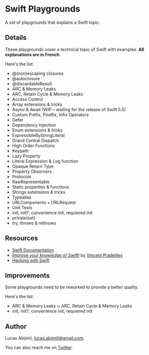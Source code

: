 # Swift Playgrounds
A set of playgrounds that explains a Swift topic.

## Details 
These playgrounds cover a technical topic of Swift with examples. **All explanations are in French**.

Here's the list: 
- @(non)escaping closures
- @autoclosure
- @discardableResult
- ARC & Memory Leaks
- ARC, Retain Cycle & Memory Leaks
- Access Control
- Array extensions & tricks
- Async & Await (WIP – waiting for the release of Swift 5.5)
- Custom Prefix, Postfix, Infix Operators
- Defer
- Dependency Injection
- Enum extensions & tricks
- ExpressibleByStringLiteral
- Grand Central Dispatch
- High Order Functions
- Keypath
- Lazy Property 
- Literal Expression & Log function
- Opaque Return Type
- Property Observers
- Protocols
- RawRepresentable
- Static properties & functions
- Strings extensions & tricks
- Typealias
- URLComponents + URLRequest
- Unit Tests
- init, init?, convenience init, requiered init
- private(set)
- try, throws & rethrows

## Resources
- [Swift Documentation](https://swift.org/documentation/)
- [*Improve your knowledge of Swift!*](https://www.youtube.com/playlist?list=PLdXMqVQnoFleH3GSuTUpr3Fjzp1JMy-je) by [Vincent Pradeilles](https://twitter.com/v_pradeilles)
- [Hacking with Swift](https://www.hackingwithswift.com/)


## Improvements
Some playgrounds need to be reworked to provide a better quality. 

Here's the list:
- ARC & Memory Leaks ∪ ARC, Retain Cycle & Memory Leaks
- init, init?, convenience init, requiered init

## Author
Lucas Abijmil, lucas.abijmil@gmail.com. 

You can also reach me on [Twitter](https://twitter.com/lucas_abijmil).
